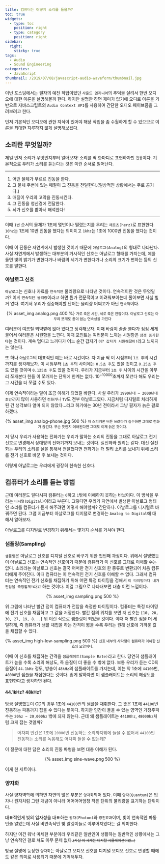 ```yaml
---
title: 컴퓨터는 어떻게 소리를 들을까?
toc: true
widgets:
  - type: toc
    position: right
  - type: category
    position: right
sidebar:
  right:
    sticky: true
tags:
  - Audio
  - Sound Engineering
categories:
  - JavaScript
thumbnail: /2019/07/08/javascript-audio-waveform/thumbnail.jpg
---
```


이번 포스팅에서는 필자의 예전 직업이었던 `사운드 엔지니어`의 추억을 살려서 한번 오디오에 대한 이론을 설명해볼까 한다. 하지만 설명만 하면 재미가 없기에 오디로 이론을 기반으로 자바스크립트의 `Audio Context API`를 사용하여 간단한 오디오 웨이브폼을 그려보려고 한다.

<!-- more -->

먼저 기본적인 오디오에 관한 지식이 있어야 해당 작업을 좀 수월하게 할 수 있으므로 이론을 최대한 지루하지 않게 설명해보겠다.


## 소리란 무엇일까?
제일 먼저 소리가 무엇인지부터 알아보자! 소리를 딱 한마디로 표현하자만 `진동`이다. 기본적으로 우리가 소리를 듣는다는 것은 이런 순서로 일어난다.

***
1. 어떤 물체가 부르르 진동을 한다.
2. 그 물체 주변에 있는 매질이 그 진동을 전달한다.(일상적인 상황에서는 주로 공기다.)
3. 매질이 우리의 고막을 진동시킨다.
4. 그 진동을 청신경에 전달한다.
5. 뇌가 신호를 받아서 해석한다!
***

이때 `1번` 순서의 물체가 1초에 몇번이나 떨렸는지를 우리는 `헤르츠(herz)`로 표현한다. `10hz`는 1초에 10번 진동을 했다는 의미이고 `1khz`는 1초에 1000번 진동을 했다는 것이다.

이때 이 진동은 자연계에서 발생한 것이기 때문에 `아날로그(Analog)`의 형태로 나타난다. 사실 자연계에서 발생하는 대부분의 거시적인 신호는 아날로그 형태를 가지는데, 예를 들면 빛의 밝기가 변한다거나 바람의 세기가 변한다거나 소리의 크기가 변하는 등의 신호를 말한다.

### 아날로그 신호
`아날로그`는 신호나 자료를 `연속적인` 물리량으로 나타낸 것이다. 연속적이란 것은 무엇일까? 이게 `연속적인 물리량`이라고 하면 뭔가 전문적이고 어려워보이는데 풀어보면 사실 별 거 없다. 여기서 우리가 집중해야할 단어는 물리량 어쩌고가 아닌 `연속적`이다.

<center>
  {% asset_img analog.png 400 %}
  <small>가로 축은 시간, 세로 축은 전압이다. 아날로그 신호는 아무리 쪼개도 끝이 없는 연속성을 가진다</small>
  <br>
</center>

여러분이 여름철 뙤약볕에 앉아 있다고 생각해보자. 이때 바람이 솔솔 불다가 점점 세게 불어서 여러분은 시원함을 느낀다. 이때 포인트는 여러분이 느끼는 시원함은 `점점 증가한다`는 것이다. 계속 덥다고 느끼다가 어느 순간 갑자기 `어? 갑자기 시원해졌어!`라고 느끼지는 않는다.

또 하나 `아날로그`의 대표적인 예는 바로 시간이다. 자 지금 딱 이 시점부터 `1초 후`의 시간까지를 생각해보자.
이 시점부터 `1초 후`의 사이에는 `0.5초 후`도 있을 것이고 `0.25초 후`도 있을 것이며 `0.125초 후`도 있을 것이다. 우리가 지금부터 `1초 후` 사이의 시간을 아무리 쪼개본다 한들 이 쪼개지는 단위에 한계는 없다.
$10^{-10000}$초까지 쪼갠다 해도 우리는 그 시간을 더 쪼갤 수도 있다.

이제 연속적이라는 말이 조금 이해가 되었길 바란다. 사실 우리가 `1990년대 ~ 2000년대 초반`까지 많이 사용하던 `전화기`나 `TV`도 전부 아날로그였다. 지금처럼 디지털로 처리하게 된 건 생각보다 얼마 되지 않았다...라고 하기에는 30년 전이라서 그냥 필자가 늙은 걸로 하겠다.

<center>
  {% asset_img analog-phone.jpg 500 %}
  <small>저 스피커폰 버튼 쓰려다가 실수하면 그대로 전화가 끊긴다. 무슨 뜻인지 이해된다면 그대도 이제 늙은 것이다.</small>
  <br>
</center>

저 당시 우리가 사용하는 전화기는 우리가 말하는 소리의 진동을 그대로 아날로그 전기 신호로 변경해서 상대방의 전화기까지 보내는 것이다. 실전화와 원리는 같다.
대신 실전화는 우리의 소리를 실을 통해서 전달했다면 전화기는 더 멀리 소리를 보내기 위해 소리를 전기 신호로 바꾼 후 보내는 것이다.

이렇게 아날로그는 우리에게 굉장히 친숙한 신호다.

## 컴퓨터가 소리를 듣는 방법
근데 여러분도 알다시피 컴퓨터는 `0`하고 `1`밖에 이해하지 못하는 바보이다. 이 방식을 우리는 `디지털(Digital)`이라고 부른다. 그렇다면 우리가 자연에서 발생한 아날로그 형태인 소리를 컴퓨터가 듣게 해주려면 어떻게 해야할까?
간단하다. 아날로그를 디지털로 바꿔주면 된다. 그럼 지금부터 아날로그를 디지털로 변경하는 `Analog to Digital`에 대해서 알아보자.

아날로그를 디지털로 변경하기 위해서는 몇가지 순서를 거쳐야 한다.

### 샘플링(Sampling)
`샘플링`은 아날로그 신호를 디지털 신호로 바꾸기 위한 첫번째 과정이다. 위에서 설명했듯이 아날로그 신호는 연속적인 신호이기 때문에 컴퓨터가 이 신호를 그대로 이해할 수는 없다.
소리라는 아날로그 신호는 결국 어떠한 전기 신호의 한 종류로 변환되어 처음 컴퓨터에게 주어진다. 이때 컴퓨터는 이 연속적인 전기 신호를 이해할 수 없다.
그래서 컴퓨터는 연속적인 전기 신호를 채집하기 위해 어떤 특정 타이밍을 정해서 `이 타이밍마다 내가 전압을 측정할게!`라고 하는 것이다. 이걸 그림으로 나타내보면 대충 이런 느낌이다.

<center>
  {% asset_img sampling.png 500 %}
  <br>
</center>

위 그림에 나타난 빨간 점이 컴퓨터가 전압을 측정한 타이밍이다. 컴퓨터는 특정 타이밍에 전기 신호를 채집하고 그 값을 저장한다. 빨간 점의 위치를 보면 저 신호는 `[10, 20, 30, 27, 19, 8...]` 뭐 이런 식으로 샘플링이 되었을 것이다.
이때 저 빨간 점을 더 세밀하게, 즉 컴퓨터가 샘플 채집을 하는 간격이 짧을 수록 우리는 원래 신호에 가까운 값을 채집할 수 있다.

<center>
  {% asset_img high-low-sampling.png 500 %}
  <small>신호 내부의 사각형이 컴퓨터가 이해한 신호의 모양이다.</small>
  <br>
</center>

이때 이 신호를 채집하는 간격을 `샘플래이트(Sample Rate)`라고 한다. 당연히 샘플래이트가 높을 수록 소리의 해상도, 즉 음질이 더 좋을 수 밖에 없다.
보통 우리가 듣는 CD의 음질이 `44.1kHz` 정도, 방송이 `48kHz`의 샘플래이트를 가지는데, 이는 약 1초에 `44100`번, `48000`번 샘플을 채집한다는 것이다. 쉽게 말하자면 이 샘플래이트는 소리의 해상도를 표현한다고 생각하면 된다.

#### 44.1kHz? 48kHz?
방금 설명했듯이 CD의 경우 1초에 `44100`번의 샘플을 채취한다. 그 뜻은 1초에 `44100`번 진동하는 파동까지 잡을 수 있다는 뜻이다.
하지만 인간이 들을 수 있는 영역인 가청주파수는 `20hz ~ 20,000hz` 밖에 되지 않는다. 근데 왜 샘플래이트는 `44100hz`, `48000hz`처럼 크게 잡는 것일까?

> 어차피 인간은 1초에 `20000`번 진동하는 소리까지밖에 들을 수 없어서 `44100`번 진동하는 소리를 녹음해도 어차피 들을 수 없는데?

이 질문에 대한 답은 소리의 진동 파형을 보면 대충 이해가 된다.

<center>
  {% asset_img sine-wave.png 500 %}
  <br>
</center>

이게 한 세트이다.




### 양자화
사실 양자역학에 의하면 자연의 많은 부분은 `양자화`되어 있다. 이때 `양자(Quantum)`은 입자나 원자처럼 그런 개념이 아니라 어어어어엄청 작은 단위의 물리량을 표기하는 단위이다.

대표적인게 빛의 입자성을 대표하는 `광자(Photon)`와 `광전효과`이며, 빛이 연속적인 파동인줄 알았는데 사실 비연속적인 빛 알갱이들로 이루어져있다는 걸 의미한다.

하지만 이건 워낙 미세한 부분이라 우리같은 일반인이 생활하는 일반적인 상황에서는 그냥 연속적인 걸로 쳐도 아무 문제 없다.<small><del>(사실 이 세계는 디지털 시뮬레이션이었...)</del></small>

방금 설명에 등장한 `양자화`는 아날로그 오디오 신호를 디지털 오디오 신호로 변경할 때에도 같은 의미로 사용되기 때문에 기억해두자.
